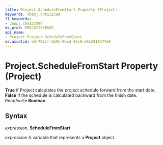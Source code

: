 ```yaml
---
title: Project.ScheduleFromStart Property (Project)
keywords: vbapj.chm132599
f1_keywords:
- vbapj.chm132599
ms.prod: PROJECTSERVER
api_name:
- Project.Project.ScheduleFromStart
ms.assetid: e6f792cf-3b91-9bcd-92c0-e9b2418477d0
---
```



# Project.ScheduleFromStart Property (Project)

 **True** if Project calculates the project schedule forward from the start date. **False** if the schedule is calculated backward from the finish date. Read/write **Boolean**.


## Syntax

 _expression_. **ScheduleFromStart**

 _expression_ A variable that represents a **Project** object.


